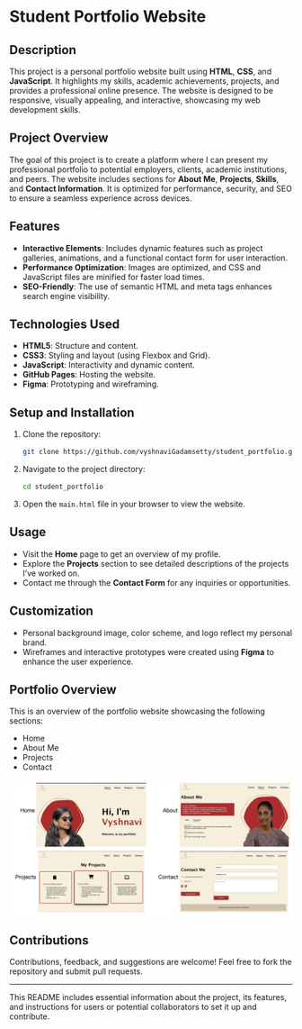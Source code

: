 # Student Portfolio Website

## Description
This project is a personal portfolio website built using **HTML**, **CSS**, and **JavaScript**. It highlights my skills, academic achievements, projects, and provides a professional online presence. The website is designed to be responsive, visually appealing, and interactive, showcasing my web development skills.

## Project Overview
The goal of this project is to create a platform where I can present my professional portfolio to potential employers, clients, academic institutions, and peers. The website includes sections for **About Me**, **Projects**, **Skills**, and **Contact Information**. It is optimized for performance, security, and SEO to ensure a seamless experience across devices.

## Features
- **Interactive Elements**: Includes dynamic features such as project galleries, animations, and a functional contact form for user interaction.
- **Performance Optimization**: Images are optimized, and CSS and JavaScript files are minified for faster load times.
- **SEO-Friendly**: The use of semantic HTML and meta tags enhances search engine visibility.

## Technologies Used
- **HTML5**: Structure and content.
- **CSS3**: Styling and layout (using Flexbox and Grid).
- **JavaScript**: Interactivity and dynamic content.
- **GitHub Pages**: Hosting the website.
- **Figma**: Prototyping and wireframing.

## Setup and Installation
1. Clone the repository:
   ```bash
   git clone https://github.com/vyshnaviGadamsetty/student_portfolio.git
   ```
2. Navigate to the project directory:
   ```bash
   cd student_portfolio
   ```
3. Open the `main.html` file in your browser to view the website.

## Usage
- Visit the **Home** page to get an overview of my profile.
- Explore the **Projects** section to see detailed descriptions of the projects I’ve worked on.
- Contact me through the **Contact Form** for any inquiries or opportunities.

## Customization
- Personal background image, color scheme, and logo reflect my personal brand.
- Wireframes and interactive prototypes were created using **Figma** to enhance the user experience.

## Portfolio Overview
This is an overview of the portfolio website showcasing the following sections:
- Home
- About Me
- Projects
- Contact

![Portfolio Overview](portfolio_screenshot.png)

## Contributions
Contributions, feedback, and suggestions are welcome! Feel free to fork the repository and submit pull requests.

---

This README includes essential information about the project, its features, and instructions for users or potential collaborators to set it up and contribute.

